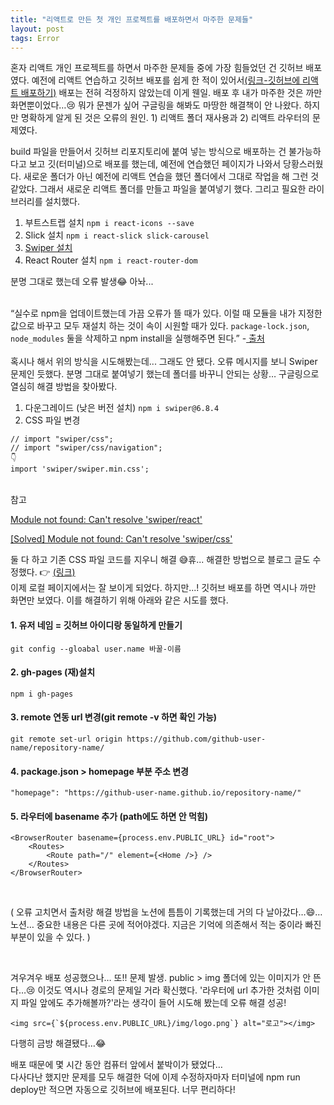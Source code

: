 ```yaml
---
title: "리액트로 만든 첫 개인 프로젝트를 배포하면서 마주한 문제들"
layout: post
tags: Error
---
```


혼자 리액트 개인 프로젝트를 하면서 마주한 문제들 중에 가장 힘들었던 건 깃허브 배포였다. 
예전에 리액트 연습하고 깃허브 배포를 쉽게 한 적이 있어서<a href="https://feb-dain.github.io/how-to-publish-react/">(링크-깃허브에 리액트 배포하기)</a>
배포는 전혀 걱정하지 않았는데 이게 웬일.
배포 후 내가 마주한 것은 까만 화면뿐이었다…😢 뭐가 문젠가 싶어 구글링을 해봐도 마땅한 해결책이 안 나왔다.
하지만 명확하게 알게 된 것은 오류의 원인. 1) 리액트 폴더 재사용과 2) 리액트 라우터의 문제였다. 









build 파일을 만들어서 깃허브 리포지토리에 붙여 넣는 방식으로 배포하는 건 불가능하다고 보고 깃(터미널)으로 배포를 했는데, 
예전에 연습했던 페이지가 나와서 당황스러웠다. 새로운 폴더가 아닌 예전에 리액트 연습을 했던 폴더에서 그대로 작업을 해 그런 것 같았다. 
그래서 새로운 리액트 폴더를 만들고 파일을 붙여넣기 했다. 그리고 필요한 라이브러리를 설치했다.
  1. 부트스트랩 설치
    ```
    npm i react-icons --save
    ```
  2. Slick 설치
    ```
    npm i react-slick slick-carousel
    ```
  3. <a href="https://feb-dain.github.io/how-to-make-a-carousel-in-react/"> Swiper 설치 </a>
  4. React Router 설치
    ```
    npm i react-router-dom
    ```

분명 그대로 했는데 오류 발생😂 아놔...<br><br>

“실수로 npm을 업데이트했는데 가끔 오류가 뜰 때가 있다. 이럴 때 모듈을 내가 지정한 값으로 바꾸고 모두 재설치 하는 것이 속이 시원할 때가 있다.
`package-lock.json`, `node_modules` 둘을 삭제하고 npm install을 실행해주면 된다.” -<a href="https://xn--os5ba3q.com/m/67"> 출처 </a>
<br>
<br>
혹시나 해서 위의 방식을 시도해봤는데... 그래도 안 됐다. 오류 메시지를 보니 Swiper 문제인 듯했다. 분명 그대로 붙여넣기 했는데 폴더를 바꾸니 안되는 상황… 구글링으로 열심히 해결 방법을 찾아봤다. 

1. 다운그레이드 (낮은 버전 설치) `npm i swiper@6.8.4`
2. CSS 파일 변경
```
// import "swiper/css"; 
// import "swiper/css/navigation";
👇
import 'swiper/swiper.min.css';
```

<br>
참고<br>

[Module not found: Can't resolve 'swiper/react'](https://stackoverflow.com/questions/69202975/module-not-found-cant-resolve-swiper-react)

[[Solved] Module not found: Can't resolve 'swiper/css'](https://namespaceit.com/blog/module-not-found-cant-resolve-swipercss)

둘 다 하고 기존 CSS 파일 코드를 지우니 해결 😅휴... 해결한 방법으로 블로그 글도 수정했다. 👉 <a href="https://feb-dain.github.io/how-to-make-a-carousel-in-react/">(링크)</a><br>
이제 로컬 페이지에서는 잘 보이게 되었다. 하지만...! 깃허브 배포를 하면 역시나 까만 화면만 보였다. 이를 해결하기 위해 아래와 같은 시도를 했다.<br>


#### 1. 유저 네임 = 깃허브 아이디랑 동일하게 만들기

```
git config --gloabal user.name 바꿀-이름
```

#### 2. gh-pages (재)설치

```
npm i gh-pages
```

#### 3. remote 연동 url 변경(git remote -v 하면 확인 가능)

```
git remote set-url origin https://github.com/github-user-name/repository-name/
```

#### 4. package.json > homepage 부분 주소 변경

```
"homepage": "https://github-user-name.github.io/repository-name/"
```

#### 5. 라우터에 basename 추가 (path에도 하면 안 먹힘)

```
<BrowserRouter basename={process.env.PUBLIC_URL} id="root">
    <Routes>
        <Route path="/" element={<Home />} />
    </Routes>
</BrowserRouter>
```

<br>

( 오류 고치면서 출처랑 해결 방법을 노션에 틈틈이 기록했는데 거의 다 날아갔다…😄… 노션… 중요한 내용은 다른 곳에 적어야겠다.
지금은 기억에 의존해서 적는 중이라 빠진 부분이 있을 수 있다. )

<br>

겨우겨우 배포 성공했으나… 또!! 문제 발생. public > img 폴더에 있는 이미지가 안 뜬다…😢 이것도 역시나 경로의 문제일 거라 확신했다.
'라우터에 url 추가한 것처럼 이미지 파일 앞에도 추가해볼까?'라는 생각이 들어 시도해 봤는데 오류 해결 성공!  

```
<img src={`${process.env.PUBLIC_URL}/img/logo.png`} alt="로고"></img>
```

다행히 금방 해결됐다…😂

배포 때문에 몇 시간 동안 컴퓨터 앞에서 붙박이가 됐었다… <br>
다사다난 했지만 문제를 모두 해결한 덕에 이제 수정하자마자 터미널에 npm run deploy만 적으면 자동으로 깃허브에 배포된다. 너무 편리하다!
<br>
<br>

